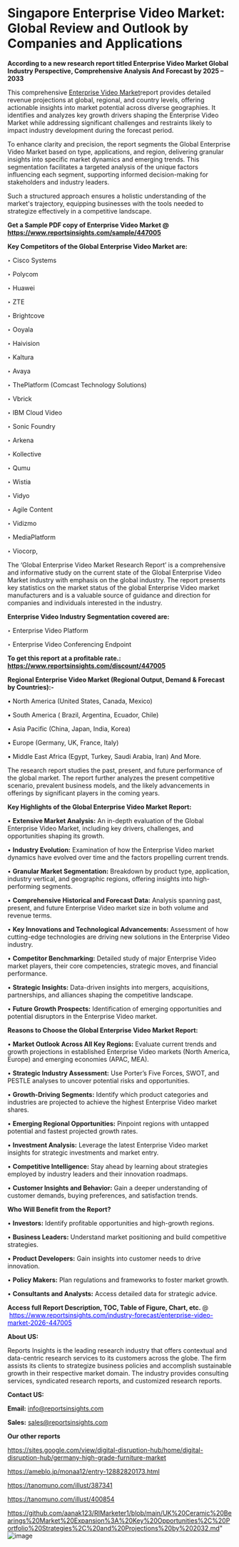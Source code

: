 # Singapore Enterprise Video Market: Global Review and Outlook by Companies and Applications

<strong>According to a new research report titled Enterprise Video Market Global Industry Perspective, Comprehensive Analysis And Forecast by 2025 – 2033</strong>

This comprehensive <a href=https://www.reportsinsights.com/sample/447005>Enterprise Video Market</a>report provides detailed revenue projections at global, regional, and country levels, offering actionable insights into market potential across diverse geographies. It identifies and analyzes key growth drivers shaping the Enterprise Video Market while addressing significant challenges and restraints likely to impact industry development during the forecast period.

To enhance clarity and precision, the report segments the Global Enterprise Video Market based on type, applications, and region, delivering granular insights into specific market dynamics and emerging trends. This segmentation facilitates a targeted analysis of the unique factors influencing each segment, supporting informed decision-making for stakeholders and industry leaders.

Such a structured approach ensures a holistic understanding of the market's trajectory, equipping businesses with the tools needed to strategize effectively in a competitive landscape.

<strong>Get a Sample PDF copy of Enterprise Video Market </strong><strong>@<a href=https://www.reportsinsights.com/sample/447005 style=color:#0000ff;> https://www.reportsinsights.com/sample/447005</a></strong></font>

<strong>Key Competitors of the Global Enterprise Video Market are:</strong>

‣ Cisco Systems

‣ Polycom

‣ Huawei

‣ ZTE

‣ Brightcove

‣ Ooyala

‣ Haivision

‣ Kaltura

‣ Avaya

‣ ThePlatform (Comcast Technology Solutions)

‣ Vbrick

‣ IBM Cloud Video

‣ Sonic Foundry

‣ Arkena

‣ Kollective

‣ Qumu

‣ Wistia

‣ Vidyo

‣ Agile Content

‣ Vidizmo

‣ MediaPlatform

‣ Viocorp,

The ‘Global Enterprise Video Market Research Report’ is a comprehensive and informative study on the current state of the Global Enterprise Video Market industry with emphasis on the global industry. The report presents key statistics on the market status of the global Enterprise Video market manufacturers and is a valuable source of guidance and direction for companies and individuals interested in the industry.

<strong>Enterprise Video Industry Segmentation covered are:</strong>

‣ Enterprise Video Platform

‣ Enterprise Video Conferencing Endpoint

<strong>To get this report at a profitable rate.: <a href=https://www.reportsinsights.com/discount/447005 style=color:#0000ff;>https://www.reportsinsights.com/discount/447005</a></strong></font>

<strong>Regional Enterprise Video Market (Regional Output, Demand &amp; Forecast by Countries):-</strong>

• North America (United States, Canada, Mexico)

• South America ( Brazil, Argentina, Ecuador, Chile)

• Asia Pacific (China, Japan, India, Korea)

• Europe (Germany, UK, France, Italy)

• Middle East Africa (Egypt, Turkey, Saudi Arabia, Iran) And More.

The research report studies the past, present, and future performance of the global market. The report further analyzes the present competitive scenario, prevalent business models, and the likely advancements in offerings by significant players in the coming years.

<strong>Key Highlights of the Global Enterprise Video Market Report:</strong>

• <strong>Extensive Market Analysis:</strong> An in-depth evaluation of the Global Enterprise Video Market, including key drivers, challenges, and opportunities shaping its growth.

• <strong>Industry Evolution:</strong> Examination of how the Enterprise Video market dynamics have evolved over time and the factors propelling current trends.

• <strong>Granular Market Segmentation:</strong> Breakdown by product type, application, industry vertical, and geographic regions, offering insights into high-performing segments.

• <strong>Comprehensive Historical and Forecast Data:</strong> Analysis spanning past, present, and future Enterprise Video market size in both volume and revenue terms.

• <strong>Key Innovations and Technological Advancements:</strong> Assessment of how cutting-edge technologies are driving new solutions in the Enterprise Video industry.

• <strong>Competitor Benchmarking:</strong> Detailed study of major Enterprise Video market players, their core competencies, strategic moves, and financial performance.

• <strong>Strategic Insights:</strong> Data-driven insights into mergers, acquisitions, partnerships, and alliances shaping the competitive landscape.

• <strong>Future Growth Prospects:</strong> Identification of emerging opportunities and potential disruptors in the Enterprise Video market.

<strong>Reasons to Choose the Global Enterprise Video Market Report:</strong>

• <strong>Market Outlook Across All Key Regions:</strong> Evaluate current trends and growth projections in established Enterprise Video markets (North America, Europe) and emerging economies (APAC, MEA).

• <strong>Strategic Industry Assessment:</strong> Use Porter’s Five Forces, SWOT, and PESTLE analyses to uncover potential risks and opportunities.

• <strong>Growth-Driving Segments:</strong> Identify which product categories and industries are projected to achieve the highest Enterprise Video market shares.

• <strong>Emerging Regional Opportunities:</strong> Pinpoint regions with untapped potential and fastest projected growth rates.

• <strong>Investment Analysis:</strong> Leverage the latest Enterprise Video market insights for strategic investments and market entry.

• <strong>Competitive Intelligence:</strong> Stay ahead by learning about strategies employed by industry leaders and their innovation roadmaps.

• <strong>Customer Insights and Behavior:</strong> Gain a deeper understanding of customer demands, buying preferences, and satisfaction trends.

<strong>Who Will Benefit from the Report?</strong>

• <strong>Investors:</strong> Identify profitable opportunities and high-growth regions.

• <strong>Business Leaders:</strong> Understand market positioning and build competitive strategies.

• <strong>Product Developers:</strong> Gain insights into customer needs to drive innovation.

• <strong>Policy Makers:</strong> Plan regulations and frameworks to foster market growth.

• <strong>Consultants and Analysts:</strong> Access detailed data for strategic advice.
</ul>
<strong>Access full Report Description, TOC, Table of Figure, Chart, etc. </strong>@  <a href=https://www.reportsinsights.com/industry-forecast/enterprise-video-market-2026-447005 style=color:#0000ff;>https://www.reportsinsights.com/industry-forecast/enterprise-video-market-2026-447005</a></font>

<strong><strong>About US</strong>:</strong>

Reports Insights is the leading research industry that offers contextual and data-centric research services to its customers across the globe. The firm assists its clients to strategize business policies and accomplish sustainable growth in their respective market domain. The industry provides consulting services, syndicated research reports, and customized research reports.

<strong>Contact US:</strong>

<p class=""""><b>Email:</b> <a href=mailto:info@reportsinsights.com>info@reportsinsights.com</a></p>
<p class=""""><b>Sales:</b> <a href=mailto:sales@reportsinsights.com>sales@reportsinsights.com</a></p>

<strong>Our other reports</strong>

<a href=https://sites.google.com/view/digital-disruption-hub/home/digital-disruption-hub/germany-high-grade-furniture-market>https://sites.google.com/view/digital-disruption-hub/home/digital-disruption-hub/germany-high-grade-furniture-market</a>

<a href=https://ameblo.jp/monaa12/entry-12882820173.html>https://ameblo.jp/monaa12/entry-12882820173.html</a>

<a href=https://tanomuno.com/illust/387341>https://tanomuno.com/illust/387341</a>

<a href=https://tanomuno.com/illust/400854>https://tanomuno.com/illust/400854</a>

<a href=https://github.com/aanak123/RIMarketer1/blob/main/UK%20Ceramic%20Bearings%20Market%20Expansion%3A%20Key%20Opportunities%2C%20Portfolio%20Strategies%2C%20and%20Projections%20by%202032.md>https://github.com/aanak123/RIMarketer1/blob/main/UK%20Ceramic%20Bearings%20Market%20Expansion%3A%20Key%20Opportunities%2C%20Portfolio%20Strategies%2C%20and%20Projections%20by%202032.md</a>"
![image](https://github.com/user-attachments/assets/aa3b55e4-c215-495b-8042-566267634240)
